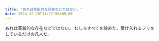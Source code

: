 ```yaml
---
title: "あれは革新的な存在などではない。"
date: 2024-12-20T14:17:58+09:00
---
```

あれは革新的な存在などではない。
むしろすべてを諦めた、受け入れるフリをしているだけの凡人だ。

